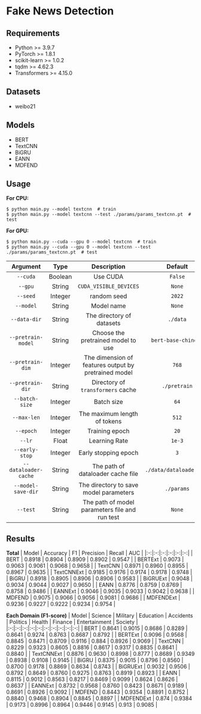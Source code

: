 # Fake News Detection
## Requirements
- Python >= 3.9.7
- PyTorch >= 1.8.1
- scikit-learn >= 1.0.2
- tqdm >= 4.62.3
- Transformers >= 4.15.0

## Datasets
- weibo21

## Models
- BERT
- TextCNN
- BiGRU
- EANN
- MDFEND

## Usage
**For CPU:**
``` shell
$ python main.py --model textcnn  # train
$ python main.py --model textcnn --test ./params/params_textcnn.pt  # test
```
**For GPU:**
``` shell
$ python main.py --cuda --gpu 0 --model textcnn  # train
$ python main.py --cuda --gpu 0 --model textcnn --test ./params/params_textcnn.pt  # test
```

| Argument | Type | Description | Default |
|:-:|:-:|:-:|:-:|
| `--cuda` | Boolean | Use CUDA | `False` |
| `--gpu` | String | `CUDA_VISIBLE_DEVICES` | `None` |
| `--seed` | Integer | random seed | `2022` |
| `--model` | String | Model name | `None` |
| `--data-dir` | String | The directory of datasets | `./data` |
| `--pretrain-model` | String | Choose the pretrained model to use | `bert-base-chinese` |
| `--pretrain-dim` | Integer | The dimension of features output by pretrained model | `768` |
| `--pretrain-dir` | String | Directory of `transformers` cache | `./pretrain` |
| `--batch-size` | Integer | Batch size | `64` |
| `--max-len` | Integer | The maximum length of tokens | `512` |
| `--epoch` | Integer | Training epoch | `20` |
| `--lr` | Float | Learning Rate | `1e-3` |
| `--early-stop` | Integer | Early stopping epoch | `3` |
| `--dataloader-cache` | String | The path of dataloader cache file | `./data/dataloader.pkl` |
| `--model-save-dir` | String | The directory to save model parameters | `./params` |
| `--test` | String | The path of model parameters file and run test | `None` |

## Results
**Total**
| Model | Accuracy | F1 | Precision | Recall | AUC |
|:-:|:-:|:-:|:-:|:-:|:-:|
| BERT | 0.8918 | 0.8904 | 0.8909 | 0.8902 | 0.9547 |
| BERTExt | 0.9073 | 0.9063 | 0.9061 | 0.9068 | 0.9658 |
| TextCNN | 0.8971 | 0.8960 | 0.8955 | 0.8967 | 0.9635 |
| TextCNNExt | 0.9185 | 0.9176 | 0.9174 | 0.9178 | 0.9748 |
| BiGRU | 0.8918 | 0.8905 | 0.8906 | 0.8906 | 0.9583 |
| BiGRUExt | 0.9048 | 0.9034 | 0.9044 | 0.9027 | 0.9650 |
| EANN | 0.8776 | 0.8759 | 0.8769 | 0.8758 | 0.9486 |
| EANNExt | 0.9046 | 0.9035 | 0.9033 | 0.9042 | 0.9638 |
| MDFEND | 0.9075 | 0.9066 | 0.9056 | 0.9081 | 0.9686 |
| MDFENDExt | 0.9236 | 0.9227 | 0.9222 | 0.9234 | 0.9754 |

**Each Domain (F1-score)**
| Model | Science | Military | Education | Accidents | Politics | Health | Finance | Entertainment | Society |
|:-:|:-:|:-:|:-:|:-:|:-:|:-:|:-:|:-:|:-:|
| BERT | 0.8641 | 0.9015 | 0.8686 | 0.8289 | 0.8641 | 0.9274 | 0.8763 | 0.8687 | 0.8792 |
| BERTExt | 0.9096 | 0.9568 | 0.8845 | 0.8471 | 0.8709 | 0.9116 | 0.884 | 0.8926 | 0.9069 |
| TextCNN | 0.8229 | 0.9323 | 0.8605 | 0.8816 | 0.8617 | 0.9317 | 0.8835 | 0.8641 | 0.8840 |
| TextCNNExt | 0.8876 | 0.9630 | 0.8998 | 0.8777 | 0.8689 | 0.9349 | 0.8938 | 0.9108 | 0.9145 |
| BiGRU | 0.8375 | 0.9015 | 0.8796 | 0.8560 | 0.8700 | 0.9178 | 0.8869 | 0.8634 | 0.8743 |
| BiGRUExt | 0.9032 | 0.9506 | 0.8792 | 0.8649 | 0.8760 | 0.9275 | 0.8763 | 0.8919 | 0.8923 |
| EANN | 0.8115 | 0.9012 | 0.8563 | 0.8217 | 0.8469 | 0.9099 | 0.8624 | 0.8626 | 0.8637 |
| EANNExt | 0.8732 | 0.9568 | 0.8760 | 0.8423 | 0.8671 | 0.9189 | 0.8691 | 0.8926 | 0.9092 |
| MDFEND | 0.8443 | 0.9354 | 0.8891 | 0.8752 | 0.8840 | 0.9468 | 0.8904 | 0.8845 | 0.8897 |
| MDFENDExt | 0.874 | 0.9384 | 0.9173 | 0.8996 | 0.8964 | 0.9446 | 0.9145 | 0.913 | 0.9085 |
